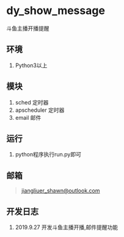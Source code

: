 # dy_show_message
斗鱼主播开播提醒

## 环境
1. Python3以上

## 模块
1. sched  定时器
2. apscheduler 定时器
3. email 邮件

## 运行
1. python程序执行run.py即可

## 邮箱
> jiangliuer_shawn@outlook.com

## 开发日志
1. 2019.9.27 开发斗鱼主播开播,邮件提醒功能